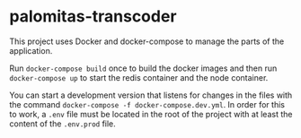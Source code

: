 # palomitas-transcoder

This project uses Docker and docker-compose to manage the parts of the application.

Run `docker-compose build` once to build the docker images and then run `docker-compose up` to start the redis container and the node container.

You can start a development version that listens for changes in the files with the command `docker-compose -f docker-compose.dev.yml`. In order for this to work, a `.env` file must be located in the root of the project with at least the content of the `.env.prod` file.